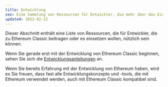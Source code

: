 ```yaml
---
title: Entwicklung
seo: Eine Sammlung von Ressourcen für Entwickler, die mehr über das Einbringen oder Bereitstellen von Anwendungen für Ethereum Classic erfahren möchten.
updated: 2022-02-22
---
```


Dieser Abschnitt enthält eine Liste von Ressourcen, die für Entwickler, die zu Ethereum Classic beitragen oder es einsetzen wollen, nützlich sein können.

Wenn Sie gerade erst mit der Entwicklung von Ethereum Classic beginnen, sehen Sie sich die [Entwicklungsanleitungen](/guides/development) an.

Wenn Sie bereits Erfahrung mit der Entwicklung von Ethereum haben, wird es Sie freuen, dass fast alle Entwicklungskonzepte und -tools, die mit Ethereum verwendet werden, auch mit Ethereum Classic kompatibel sind.
